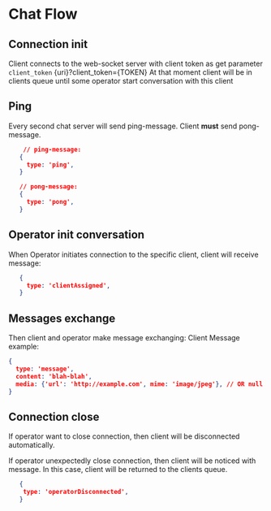 # Chat Flow

## Connection init
Client connects to the web-socket server with client token as get parameter `client_token`
   {uri}?client_token={TOKEN}
   At that moment client will be in clients queue until some operator start conversation with this client

## Ping
Every second chat server will send ping-message. Client **must** send pong-message.
```json
    // ping-message:
   {
     type: 'ping',
   }
```

```json
   // pong-message:
   {
     type: 'pong',
   }
```

## Operator init conversation
When Operator initiates connection to the specific client, client will receive message:
```json
   {
     type: 'clientAssigned',
   }
```

## Messages exchange
Then client and operator make message exchanging:
   Client Message example:
   ```json
   {
     type: 'message',
     content: 'blah-blah',
     media: {'url': 'http://example.com', mime: 'image/jpeg'}, // OR null if no media provided
   }
   ```

## Connection close
If operator want to close connection, then client will be disconnected automatically.

If operator unexpectedly close connection, then client will be noticed with message.
In this case, client will be returned to the clients queue.
```json
   {
    type: 'operatorDisconnected',
   }
```